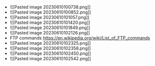 - ![[Pasted image 20230610100738.png]]
- ![[Pasted image 20230610100852.png]]
- ![[Pasted image 20230610101057.png]]
- ![[Pasted image 20230610101420.png]]
- ![[Pasted image 20230610101849.png]]
- ![[Pasted image 20230610102126.png]]
- FTP commands https://en.wikipedia.org/wiki/List_of_FTP_commands
- ![[Pasted image 20230610102325.png]]
- ![[Pasted image 20230610102358.png]]
- ![[Pasted image 20230610102450.png]]
- ![[Pasted image 20230610102542.png]]
